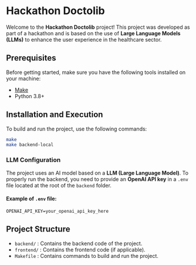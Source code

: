# Hackathon Doctolib

Welcome to the **Hackathon Doctolib** project! This project was developed as part of a hackathon and is based on the use of **Large Language Models (LLMs)** to enhance the user experience in the healthcare sector.

## Prerequisites

Before getting started, make sure you have the following tools installed on your machine:

- [Make](https://www.gnu.org/software/make/)
- Python 3.8+

## Installation and Execution

To build and run the project, use the following commands:

```sh
make
make backend-local
```

### LLM Configuration

The project uses an AI model based on a **LLM (Large Language Model)**. To properly run the backend, you need to provide an **OpenAI API key** in a `.env` file located at the root of the `backend` folder.

#### Example of `.env` file:

```
OPENAI_API_KEY=your_openai_api_key_here
```


## Project Structure

- `backend/` : Contains the backend code of the project.
- `frontend/` : Contains the frontend code (if applicable).
- `Makefile` : Contains commands to build and run the project.



